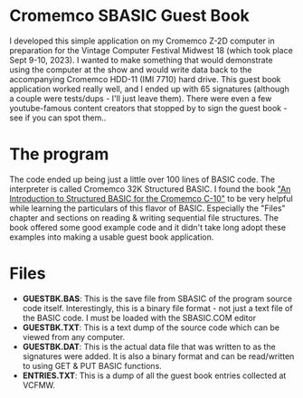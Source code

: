 # Cromemco SBASIC Guest Book
I developed this simple application on my Cromemco Z-2D computer in preparation for the Vintage Computer Festival Midwest 18 (which took place Sept 9-10, 2023). I wanted to make something that would demonstrate using the computer at the show and would write data back to the accompanying Cromemco HDD-11 (IMI 7710) hard drive. This guest book application worked really well, and I ended up with 65 signatures (although a couple were tests/dups - I'll just leave them). There were even a few youtube-famous content creators that stopped by to sign the guest book - see if you can spot them..

# The program
The code ended up being just a little over 100 lines of BASIC code. The interpreter is called Cromemco 32K Structured BASIC. I found the book ["An Introduction to Structured BASIC for the Cromemco C-10"](https://deramp.com/downloads/mfe_archive/010-S100%20Computers%20and%20Boards/00-Cromemco/40-Cromemco%20Software/SBASIC%20Structured%20Basic/An%20Introduction%20to%20Structured%20BASIC%20for%20the%20Cromemco%20C-10.pdf) to be very helpful while learning the particulars of this flavor of BASIC. Especially the "Files" chapter and sections on reading & writing sequential file structures. The book offered some good example code and it didn't take long adopt these examples into making a usable guest book application.

# Files
* **GUESTBK.BAS**: This is the save file from SBASIC of the program source code itself. Interestingly, this is a binary file format - not just a text file of the BASIC code. I must be loaded with the SBASIC.COM editor
* **GUESTBK.TXT**: This is a text dump of the source code which can be viewed from any computer.
* **GUESTBK.DAT**: This is the actual data file that was written to as the signatures were added. It is also a binary format and can be read/written to using GET & PUT BASIC functions.
* **ENTRIES.TXT**: This is a dump of all the guest book entries collected at VCFMW.

